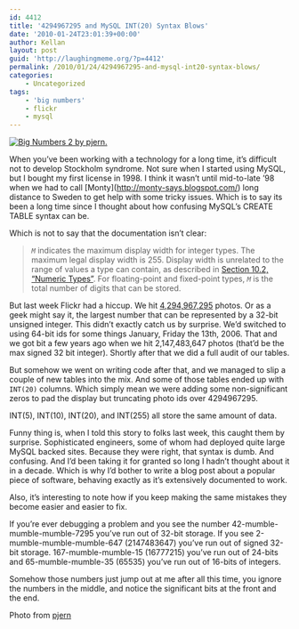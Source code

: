 ```yaml
---
id: 4412
title: '4294967295 and MySQL INT(20) Syntax Blows'
date: '2010-01-24T23:01:39+00:00'
author: Kellan
layout: post
guid: 'http://laughingmeme.org/?p=4412'
permalink: /2010/01/24/4294967295-and-mysql-int20-syntax-blows/
categories:
    - Uncategorized
tags:
    - 'big numbers'
    - flickr
    - mysql
---
```


[![Big Numbers 2 by pjern.](http://farm2.static.flickr.com/1156/1339311643_3acb54e40a.jpg)](http://www.flickr.com/photos/pjern/1339311643/)

When you’ve been working with a technology for a long time, it’s difficult not to develop Stockholm syndrome. Not sure when I started using MySQL, but I bought my first license in 1998. I think it wasn’t until mid-to-late ’98 when we had to call \[Monty\](http://monty-says.blogspot.com/) long distance to Sweden to get help with some tricky issues. Which is to say its been a long time since I thought about how confusing MySQL’s CREATE TABLE syntax can be.

Which is not to say that the documentation isn’t clear:

> *`M`* indicates the maximum display width for integer types. The maximum legal display width is 255. Display width is unrelated to the range of values a type can contain, as described in [Section 10.2, “Numeric Types”](http://dev.mysql.com/doc/refman/5.0/en/numeric-types.html "10.2. Numeric Types"). For floating-point and fixed-point types, *`M`* is the total number of digits that can be stored.

But last week Flickr had a hiccup. We hit [4,294,967,295](http://www.flickr.com/photos/oming91745/4294967295/) photos. Or as a geek might say it, the largest number that can be represented by a 32-bit unsigned integer. This didn’t exactly catch us by surprise. We’d switched to using 64-bit ids for some things January, Friday the 13th, 2006. That and we got bit a few years ago when we hit 2,147,483,647 photos (that’d be the max signed 32 bit integer). Shortly after that we did a full audit of our tables.

But somehow we went on writing code after that, and we managed to slip a couple of new tables into the mix. And some of those tables ended up with `INT(20)` columns. Which simply mean we were adding some non-significant zeros to pad the display but truncating photo ids over 4294967295.

INT(5), INT(10), INT(20), and INT(255) all store the same amount of data.

Funny thing is, when I told this story to folks last week, this caught them by surprise. Sophisticated engineers, some of whom had deployed quite large MySQL backed sites. Because they were right, that syntax is dumb. And confusing. And I’d been taking it for granted so long I hadn’t thought about it in a decade. Which is why I’d bother to write a blog post about a popular piece of software, behaving exactly as it’s extensively documented to work.

Also, it’s interesting to note how if you keep making the same mistakes they become easier and easier to fix.

If you’re ever debugging a problem and you see the number 42-mumble-mumble-mumble-7295 you’ve run out of 32-bit storage. If you see 2-mumble-mumble-mumble-647 (2147483647) you’ve run out of signed 32-bit storage. 167-mumble-mumble-15 (16777215) you’ve run out of 24-bits and 65-mumble-mumble-35 (65535) you’ve run out of 16-bits of integers.

Somehow those numbers just jump out at me after all this time, you ignore the numbers in the middle, and notice the significant bits at the front and the end.

Photo from [pjern](http://www.flickr.com/photos/pjern/)
